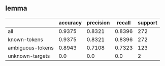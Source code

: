 
## lemma

|                  | accuracy | precision | recall | support |
|------------------|----------|-----------|--------|---------|
| all              | 0.9375   | 0.8321    | 0.8396 | 272     |
| known-tokens     | 0.9375   | 0.8321    | 0.8396 | 272     |
| ambiguous-tokens | 0.8943   | 0.7108    | 0.7323 | 123     |
| unknown-targets  | 0.0      | 0.0       | 0.0    | 2       |

